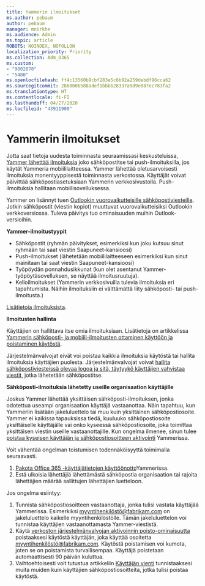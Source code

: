 ```yaml
---
title: Yammerin ilmoitukset
ms.author: pebaum
author: pebaum
manager: mnirkhe
ms.audience: Admin
ms.topic: article
ROBOTS: NOINDEX, NOFOLLOW
localization_priority: Priority
ms.collection: Adm_O365
ms.custom:
- "9002878"
- "5480"
ms.openlocfilehash: ff4c13560b9cbf283e5c6b92a259debdf96cca62
ms.sourcegitcommit: 286000b588adef1bbbb28337a9d9e087ec783fa2
ms.translationtype: HT
ms.contentlocale: fi-FI
ms.lasthandoff: 04/27/2020
ms.locfileid: "43911900"
---
```

# <a name="notifications-in-yammer"></a>Yammerin ilmoitukset

Jotta saat tietoja uudesta toiminnasta seuraamissasi keskusteluissa, [Yammer lähettää ilmoituksia](https://support.microsoft.com/en-gb/office/enable-or-disable-yammer-email-and-phone-notifications-93e530e0-189f-4768-8f28-7683d48cc996) joko sähköpostitse tai push-ilmoituksilla, jos käytät Yammeria mobiililaitteessa. Yammer lähettää oletusarvoisesti ilmoituksia monentyyppisestä toiminnasta verkostossa. Käyttäjät voivat päivittää sähköpostiasetuksiaan Yammerin verkkosivustolla. Push-ilmoituksia hallitaan mobiilisovelluksessa. 

Yammer on lisännyt tuen [Outlookin vuorovaikutteisille sähköpostiviesteille](https://techcommunity.microsoft.com/t5/outlook-blog/interactive-yammer-emails-in-outlook-on-the-web-are-here/ba-p/1209420). Jotkin sähköpostit (viestin kopiot) muuttuvat vuorovaikutteisiksi Outlookin verkkoversiossa. Tuleva päivitys tuo ominaisuuden muihin Outlook-versioihin.

**Yammer-ilmoitustyypit**

- Sähköpostit (ryhmän päivitykset, esimerkiksi kun joku kutsuu sinut ryhmään tai saat viestin Saapuneet-kansioosi)
- Push-ilmoitukset (lähetetään mobiililaitteeseen esimerkiksi kun sinut mainitaan tai saat viestin Saapuneet-kansioosi)
- Työpöydän ponnahdusikkunat (kun olet asentanut Yammer-työpöytäsovelluksen, se näyttää ilmoitusruutuja).
- Kelloilmoitukset (Yammerin verkkosivuilla tulevia ilmoituksia eri tapahtumista. Näihin ilmoituksiin ei välttämättä liity sähköposti- tai push-ilmoitusta.)

[Lisätietoja ilmoituksista](https://support.microsoft.com/en-gb/office/enable-or-disable-yammer-email-and-phone-notifications-93e530e0-189f-4768-8f28-7683d48cc996).

**Ilmoitusten hallinta**

Käyttäjien on hallittava itse omia ilmoituksiaan. Lisätietoja on artikkelissa [Yammerin sähköposti- ja mobiili-ilmoitusten ottaminen käyttöön ja poistaminen käytöstä](https://support.microsoft.com/en-gb/office/enable-or-disable-yammer-email-and-phone-notifications-93e530e0-189f-4768-8f28-7683d48cc996). 

Järjestelmänvalvojat eivät voi poistaa kaikkia ilmoituksia käytöstä tai hallita ilmoituksia käyttäjien puolesta. Järjestelmänvalvojat voivat [hallita sähköpostiviesteissä olevaa logoa ja sitä, täytyykö käyttäjien vahvistaa viestit](https://docs.microsoft.com/yammer/configure-your-yammer-network/configure-email-and-yammer), jotka lähetetään sähköpostitse.

**Sähköposti-ilmoituksia lähetetty useille organisaation käyttäjille**

Joskus Yammer lähettää yksittäisen sähköposti-ilmoituksen, jonka odotettua useampi organisaation käyttäjä vastaanottaa. Näin tapahtuu, kun Yammeriin lisätään jakeluluettelo tai muu kuin yksittäinen sähköpostiosoite. Yammer ei kaikissa tapauksissa tiedä, kuuluuko sähköpostiosoite yksittäiselle käyttäjälle vai onko kyseessä sähköpostiosoite, joka toimittaa yksittäisen viestin useille vastaanottajille. Kun ongelma ilmenee, sinun tulee [poistaa kyseisen käyttäjän ja sähköpostiosoitteen aktivointi](https://docs.microsoft.com/yammer/manage-yammer-users/add-block-or-remove-users#remove-users) Yammerissa. 

Voit vähentää ongelman toistumisen todennäköisyyttä toimimalla seuraavasti.

1. [Pakota Office 365 -käyttäjätietojen käyttöönotto](https://docs.microsoft.com/yammer/configure-your-yammer-network/enforce-office-365-identity)Yammerissa.
2. Estä ulkoisia lähettäjiä lähettämästä sähköpostia organisaation tai rajoita lähettäjien määrää sallittujen lähettäjien luetteloon.

Jos ongelma esiintyy:

1. Tunnista sähköpostiosoitteen vastaanottaja, jonka tulisi vastata käyttäjää Yammerissa. Esimerkiksi myyntihenkilöstö@fabrikam.com on jakeluluettelo kaikelle myyntihenkilöstölle. Tämän jakeluluettelon voi tunnistaa käyttäjien vastaanottamasta Yammer-viestistä.
2. Käytä [verkoston järjestelmänvalvojan aktivoinnin poisto-ominaisuutta](https://docs.microsoft.com/yammer/manage-yammer-users/add-block-or-remove-users#remove-users) poistaaksesi käytöstä käyttäjän, joka käyttää osoitetta myyntihenkilöstö@fabrikam.com. Käytöstä poistamisen voi kumota, joten se on poistamista turvallisempaa. Käyttäjä poistetaan automaattisesti 90 päivän kuluttua.
3. Vaihtoehtoisesti voit tutustua artikkeliin [Käyttäjän vienti](https://docs.microsoft.com/yammer/manage-security-and-compliance/export-yammer-enterprise-data#ExportUsers) tunnistaaksesi muita muiden kuin käyttäjien sähköpostiosoitteita, jotka tulisi poistaa käytöstä.

